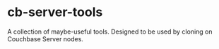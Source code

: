 # cb-server-tools
A collection of maybe-useful tools. Designed to be used by cloning on Couchbase Server nodes.
